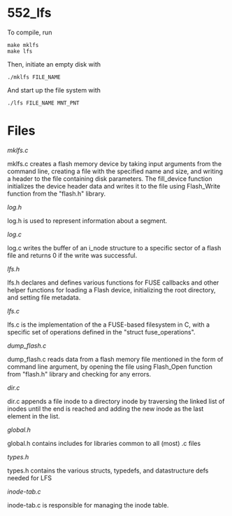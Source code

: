 # 552_lfs

To compile, run 
```
make mklfs 
make lfs
```

Then, initiate an empty disk with 
```
./mklfs FILE_NAME
```

And start up the file system with 

```
./lfs FILE_NAME MNT_PNT
```


# **Files**

*mklfs.c*

mklfs.c creates a flash memory device by taking input arguments from the command line, creating a file with the specified name and size, and writing a header to the file containing disk parameters. The fill_device function initializes the device header data and writes it to the file using Flash_Write function from the "flash.h" library.  

*log.h*

log.h is used to represent information about a segment. 

*log.c*

log.c writes the buffer of an i_node structure to a specific sector of a flash file and returns 0 if the write was successful.

*lfs.h*

lfs.h declares and defines various functions for FUSE callbacks and  other helper functions for loading a Flash device, initializing the root directory, and setting file metadata.

*lfs.c*

lfs.c is the implementation of the a FUSE-based filesystem in C, with a specific set of operations defined in the "struct fuse_operations". 

*dump_flash.c*

dump_flash.c reads data from a flash memory file mentioned in the form of command line argument, by opening the file using Flash_Open function from "flash.h" library and checking for any errors. 

*dir.c*

dir.c  appends a file inode to a directory inode by traversing the linked list of inodes until the end is reached and adding the new inode as the last element in the list.

*global.h*

global.h contains includes for libraries common to all (most) .c files 

*types.h*

types.h contains the various structs, typedefs, and datastructure defs needed for LFS

*inode-tab.c*

inode-tab.c is responsible for managing the inode table. 
